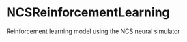NCSReinforcementLearning
========================

Reinforcement learning model using the NCS neural simulator